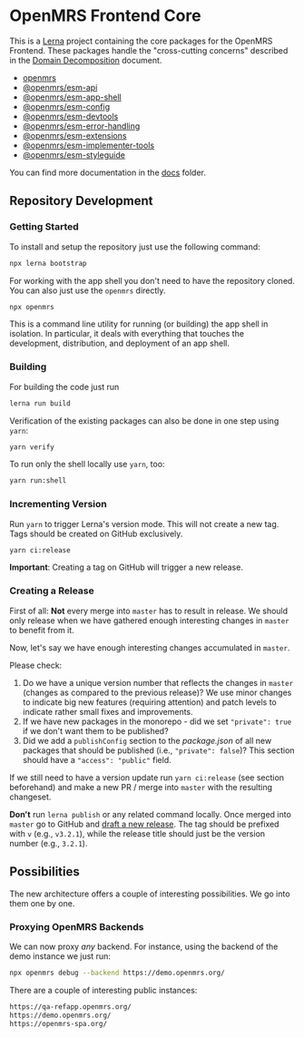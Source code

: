 # OpenMRS Frontend Core

This is a [Lerna](https://lerna.js.org/) project containing the core packages for the OpenMRS Frontend. These packages handle the "cross-cutting concerns" described in the [Domain Decomposition](https://wiki.openmrs.org/display/projects/MFE+Domain+Decomposition) document.

- [openmrs](packages/openmrs)
- [@openmrs/esm-api](packages/esm-api)
- [@openmrs/esm-app-shell](packages/esm-app-shell)
- [@openmrs/esm-config](packages/esm-config)
- [@openmrs/esm-devtools](packages/esm-devtools)
- [@openmrs/esm-error-handling](packages/esm-error-handling)
- [@openmrs/esm-extensions](packages/esm-extensions)
- [@openmrs/esm-implementer-tools](packages/esm-implementer-tools)
- [@openmrs/esm-styleguide](packages/esm-styleguide)

You can find more documentation in the [docs](./docs) folder.

## Repository Development

### Getting Started

To install and setup the repository just use the following command:

```sh
npx lerna bootstrap
```

For working with the app shell you don't need to have the repository cloned. You can also just use the `openmrs` directly.

```sh
npx openmrs
```

This is a command line utility for running (or building) the app shell in isolation. In particular, it deals with everything that touches the development, distribution, and deployment of an app shell.

### Building

For building the code just run

```sh
lerna run build
```

Verification of the existing packages can also be done in one step using `yarn`:

```sh
yarn verify
```

To run only the shell locally use `yarn`, too:

```sh
yarn run:shell
```

### Incrementing Version

Run `yarn` to trigger Lerna's version mode. This will not create a new tag. Tags should be created on GitHub exclusively.

```sh
yarn ci:release
```

**Important**: Creating a tag on GitHub will trigger a new release.

### Creating a Release

First of all: **Not** every merge into `master` has to result in release. We should only release when we have gathered enough interesting changes in `master` to benefit from it.

Now, let's say we have enough interesting changes accumulated in `master`.

Please check:

1. Do we have a unique version number that reflects the changes in `master` (changes as compared to the previous release)? We use minor changes to indicate big new features (requiring attention) and patch levels to indicate rather small fixes and improvements.
2. If we have new packages in the monorepo - did we set `"private": true` if we don't want them to be published?
3. Did we add a `publishConfig` section to the *package.json* of all new packages that should be published (i.e., `"private": false`)? This section should have a `"access": "public"` field.

If we still need to have a version update run `yarn ci:release` (see section beforehand) and make a new PR / merge into `master` with the resulting changeset.

**Don't** run `lerna publish` or any related command locally. Once merged into `master` go to GitHub and [draft a new release](https://github.com/openmrs/openmrs-esm-core/releases/new). The tag should be prefixed with `v` (e.g., `v3.2.1`), while the release title should just be the version number (e.g., `3.2.1`).

## Possibilities

The new architecture offers a couple of interesting possibilities. We go into them one by one.

### Proxying OpenMRS Backends

We can now proxy *any* backend. For instance, using the backend of the demo instance we just run:

```sh
npx openmrs debug --backend https://demo.openmrs.org/
```

There are a couple of interesting public instances:

```sh
https://qa-refapp.openmrs.org/
https://demo.openmrs.org/
https://openmrs-spa.org/
```
